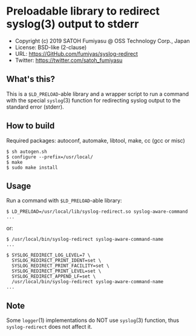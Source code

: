 Preloadable library to redirect syslog(3) output to stderr
======================================================================

  * Copyright (c) 2019 SATOH Fumiyasu @ OSS Technology Corp., Japan
  * License: BSD-like (2-clause)
  * URL: <https://GitHub.com/fumiyas/syslog-redirect>
  * Twitter: <https://twitter.com/satoh_fumiyasu>

What's this?
---------------------------------------------------------------------

This is a `$LD_PRELOAD`-able library and a wrapper script to
run a command with the special `syslog`(3) function for redirecting
syslog output to the standard error (stderr).

How to build
---------------------------------------------------------------------

Required packages: autoconf, automake, libtool, make, cc (gcc or misc)

```console
$ sh autogen.sh
$ configure --prefix=/usr/local/
$ make
$ sudo make install
```

Usage
---------------------------------------------------------------------

Run a command with `$LD_PRELOAD`-able library:

```console
$ LD_PRELOAD=/usr/local/lib/syslog-redirect.so syslog-aware-command
...
```

or:

```console
$ /usr/local/bin/syslog-redirect syslog-aware-command-name
...
```

```console
$ SYSLOG_REDIRECT_LOG_LEVEL=7 \
  SYSLOG_REDIRECT_PRINT_IDENT=set \
  SYSLOG_REDIRECT_PRINT_FACILITY=set \
  SYSLOG_REDIRECT_PRINT_LEVEL=set \
  SYSLOG_REDIRECT_APPEND_LF=set \
  /usr/local/bin/syslog-redirect syslog-aware-command-name
...
```

Note
---------------------------------------------------------------------

Some `logger`(1) implementations do NOT use `syslog`(3) function,
thus `syslog-redirect` does not affect it.
